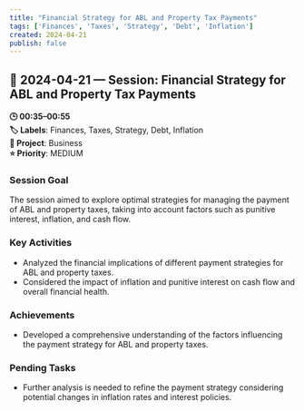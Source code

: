 ```yaml
---
title: "Financial Strategy for ABL and Property Tax Payments"
tags: ['Finances', 'Taxes', 'Strategy', 'Debt', 'Inflation']
created: 2024-04-21
publish: false
---
```


## 📅 2024-04-21 — Session: Financial Strategy for ABL and Property Tax Payments

**🕒 00:35–00:55**  
**🏷️ Labels**: Finances, Taxes, Strategy, Debt, Inflation  
**📂 Project**: Business  
**⭐ Priority**: MEDIUM  


### Session Goal
The session aimed to explore optimal strategies for managing the payment of ABL and property taxes, taking into account factors such as punitive interest, inflation, and cash flow.

### Key Activities
- Analyzed the financial implications of different payment strategies for ABL and property taxes.
- Considered the impact of inflation and punitive interest on cash flow and overall financial health.

### Achievements
- Developed a comprehensive understanding of the factors influencing the payment strategy for ABL and property taxes.

### Pending Tasks
- Further analysis is needed to refine the payment strategy considering potential changes in inflation rates and interest policies.
